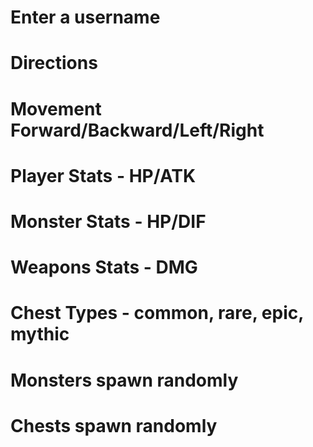 
# Enter a username
# Directions
# Movement Forward/Backward/Left/Right

# Player Stats - HP/ATK
# Monster Stats - HP/DIF
# Weapons Stats - DMG
# Chest Types - common, rare, epic, mythic

# Monsters spawn randomly
# Chests spawn randomly
